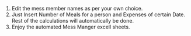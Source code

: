 1. Edit the mess member names as per your own choice.
2. Just Insert Number of Meals for a person and Expenses of certain Date. Rest of the calculations will automatically be done. 
3. Enjoy the automated Mess Manger excell sheets.
